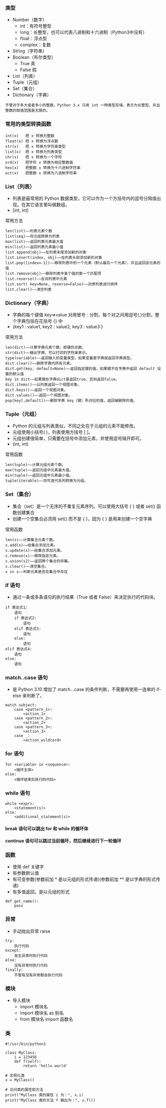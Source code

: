 ### 类型
- Number（数字）
  - int：有符号整型
  - long：长整型，也可以代表八进制和十六进制（Python3中没有）
  - float：浮点型
  - complex：复数
- String（字符串）
- Boolean（布尔类型）
  - True 真
  - False 假
- List（列表）
- Tuple（元组）
- Set（集合）
- Dictionary（字典）

`不管对于多大或者多小的整数，Python 3.x 只用 int 一种类型存储，表示为长整型，并且整数的取值范围是无限的。`

### 常用的类型转换函数

```
int(x)   把 x 转换为整数
float(x) 把 x 转换为浮点数
str(x)   把 x 转换为字符串类型
list(x)  把 x 转换为列表类型
chr(x)   把 x 转换为一个字符
ord(x)   把字符 x 转换为相应整数值
hex(x)   把整数 x 转换为十六进制字符串
oct(x)   把整数 x 转换为八进制字符串
```

### List（列表）
- 列表是最常用的 Python 数据类型，它可以作为一个方括号内的逗号分隔值出现。在其它语言里叫做数组。
- [int, int]

常用方法
```
len(list)——列表元素个数
list(seq)——将元组转换为列表
max(list)——返回列表元素最大值
min(list)——返回列表元素最小值
list.append(obj)——在列表末尾添加新的对象
list.insert(index, obj)——在列表头部添加新的对象
list.pop([index=-1])——移除列表中的一个元素（默认最后一个元素），并且返回该元素的值
list.remove(obj)——移除列表中某个值的第一个匹配项
list.reverse()——反向列表中元素
list.sort( key=None, reverse=False)——对原列表进行排序
list.clear()——清空列表
```

### Dictionary（字典）
- 字典的每个键值 key=>value 对用冒号 : 分割，每个对之间用逗号(,)分割，整个字典包括在花括号 {} 中
- {key1 : value1, key2 : value2, key3 : value3 }

常用方法
```
len(dict)——计算字典元素个数，即键的总数。
str(dict)——输出字典，可以打印的字符串表示。
type(variable)——返回输入的变量类型，如果变量是字典就返回字典类型。
dict.clear()——删除字典内所有元素。
dict.get(key, default=None)——返回指定键的值，如果键不在字典中返回 default 设置的默认值
key in dict——如果键在字典dict里返回true，否则返回false。
dict.items()——以列表返回一个视图对象。
dict.keys()——返回一个视图对象。
dict.values()——返回一个视图对象。
pop(key[,default])——删除字典 key（键）所对应的值，返回被删除的值。
```

### Tuple（元组）
- Python 的元组与列表类似，不同之处在于元组的元素不能修改。
- 元组使用小括号( )，列表使用方括号 [ ]。
- 元组创建很简单，只需要在括号中添加元素，并使用逗号隔开即可。
- (int, int)

常用函数
```
len(tuple)——计算元组元素个数。
max(tuple)——返回元组中元素最大值。
min(tuple)——返回元组中元素最小值。
tuple(iterable)——将可迭代系列转换为元组。
```

### Set（集合）
- 集合（set）是一个无序的不重复元素序列。可以使用大括号 { } 或者 set() 函数创建集合
- 创建一个空集合必须用 set() 而不是 { }，因为 { } 是用来创建一个空字典

常用函数
```
len(s)——计算集合元素个数。
s.add(x)——给集合添加元素。
s.update(x)——给集合添加元素。
s.remove(x)——移除指定元素。
s.union(s2)——返回两个集合的并集。
s.clear()——清空集合。
x in s——判断元素是否在集合中存在
```

### if 语句
- 通过一条或多条语句的执行结果（True 或者 False）来决定执行的代码块。

```
if 表达式1:
    语句
    if 表达式2:
        语句
    elif 表达式3:
        语句
    else:
        语句
elif 表达式4:
    语句
else:
    语句
```

### match..case 语句
- 是 Python 3.10 增加了 match...case 的条件判断，不需要再使用一连串的 if-else 来判断了。

```
match subject:
    case <pattern_1>:
        <action_1>
    case <pattern_2>:
        <action_2>
    case <pattern_3>:
        <action_3>
    case _:
        <action_wildcard>
```

### for 语句

```
for <variable> in <sequence>:
    <循环主体>
else:
    <循环结束后执行的代码>
```

### while 语句

```
while <expr>:
    <statement(s)>
else:
    <additional_statement(s)>
```

#### break 语句可以跳出 for 和 while 的循环体
#### continue 语句可以跳过当前循环，然后继续进行下一轮循环

### 函数
- 使用 def 关键字
- 有参数默认值
- 有可变参数(参数前加 * 是以元组的形式传递)(参数前加 ** 是以字典的形式传递)
- 有多值返回，是以元组的形式

```
def get_name():
    pass
```

### 异常
- 手动抛出异常 raise

```
try:
    执行代码
except:
    发生异常时执行代码
else:
    没有异常时执行代码
finally:
    不管有没有异常都会执行代码
```

### 模块
- 导入模块
  - import 模块名
  - import 模块名 as 别名
  - from   模块名 import 函数名

### 类

```
#!/usr/bin/python3
 
class MyClass:
    i = 123456
    def f(self):
        return 'hello world'

# 实例化类
x = MyClass()
 
# 访问类的属性和方法
print("MyClass 类的属性 i 为：", x.i)
print("MyClass 类的方法 f 输出为：", x.f())
```







